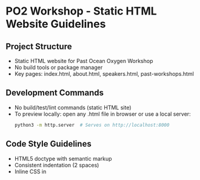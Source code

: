 # PO2 Workshop - Static HTML Website Guidelines

## Project Structure
- Static HTML website for Past Ocean Oxygen Workshop
- No build tools or package manager
- Key pages: index.html, about.html, speakers.html, past-workshops.html

## Development Commands
- No build/test/lint commands (static HTML site)
- To preview locally: open any .html file in browser or use a local server:
  ```bash
  python3 -m http.server  # Serves on http://localhost:8000
  ```

## Code Style Guidelines
- HTML5 doctype with semantic markup
- Consistent indentation (2 spaces)
- Inline CSS in <style> tags at document head
- Maintain responsive design patterns
- Use descriptive class/id names (kebab-case preferred)
- Follow accessibility best practices (alt text, ARIA roles)
- Optimize images for web (JPG/PNG/WebP, appropriate dimensions)
- Use relative links between pages
- Keep filenames lowercase with hyphens